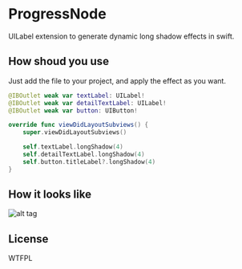 # ProgressNode
UILabel extension to generate dynamic long shadow effects in swift.

## How shoud you use
Just add the file to your project, and apply the effect as you want.

```swift
@IBOutlet weak var textLabel: UILabel!
@IBOutlet weak var detailTextLabel: UILabel!
@IBOutlet weak var button: UIButton!

override func viewDidLayoutSubviews() {
    super.viewDidLayoutSubviews()

    self.textLabel.longShadow(4)
    self.detailTextLabel.longShadow(4)
    self.button.titleLabel?.longShadow(4)
}
```

## How it looks like
![alt tag](https://github.com/tib/LongShadow/blob/master/preview.png)

## License
WTFPL

